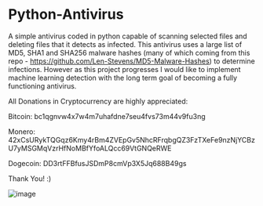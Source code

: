 # Python-Antivirus
A simple antivirus coded in python capable of scanning selected files and deleting files that it detects as infected. This antivirus uses a large list of MD5, SHA1 and SHA256 malware hashes (many of which coming from this repo - https://github.com/Len-Stevens/MD5-Malware-Hashes) to determine infections. However as this project progresses I would like to implement machine learning detection with the long term goal of becoming a fully functioning antivirus. 

All Donations in Cryptocurrency are highly appreciated:  

Bitcoin: bc1qgnvw4x7w4m7uhafdne7seu4fvs73m44v9fu3ng  

Monero: 42xCsURykTQGqz6Kmy4rBm4ZVEpGv5NhcRFrqbgQZ3FzTXeFe9nzNjYCBzU7yMSGMqVzrHfNoMBfYfoALQcc69VtGNQeRWE  

Dogecoin: DD3rtFFBfusJSDmP8cmVp3X5Jq688B49gs  

Thank You! :)

![image](https://user-images.githubusercontent.com/79765504/110012476-3c13e500-7d29-11eb-9642-d41edc75aef0.png)

